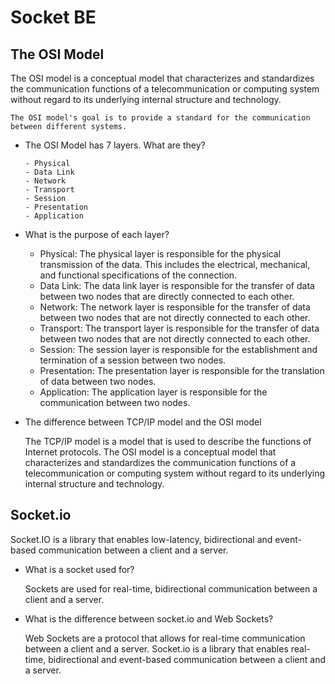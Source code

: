 # Socket BE

## The OSI Model

The OSI model is a conceptual model that characterizes and standardizes the communication functions of a telecommunication or computing system without regard to its underlying internal structure and technology.

    The OSI model's goal is to provide a standard for the communication between different systems.

- The OSI Model has 7 layers. What are they?

      - Physical
      - Data Link
      - Network
      - Transport
      - Session
      - Presentation
      - Application

- What is the purpose of each layer?

  - Physical: The physical layer is responsible for the physical transmission of the data. This includes the electrical, mechanical, and functional specifications of the connection.
  - Data Link: The data link layer is responsible for the transfer of data between two nodes that are directly connected to each other.
  - Network: The network layer is responsible for the transfer of data between two nodes that are not directly connected to each other.
  - Transport: The transport layer is responsible for the transfer of data between two nodes that are not directly connected to each other.
  - Session: The session layer is responsible for the establishment and termination of a session between two nodes.
  - Presentation: The presentation layer is responsible for the translation of data between two nodes.
  - Application: The application layer is responsible for the communication between two nodes.

- The difference between TCP/IP model and the OSI model

  The TCP/IP model is a model that is used to describe the functions of Internet protocols. The OSI model is a conceptual model that characterizes and standardizes the communication functions of a telecommunication or computing system without regard to its underlying internal structure and technology.

## Socket.io

Socket.IO is a library that enables low-latency, bidirectional and event-based communication between a client and a server.

- What is a socket used for?

  Sockets are used for real-time, bidirectional communication between a client and a server.

- What is the difference between socket.io and Web Sockets?

  Web Sockets are a protocol that allows for real-time communication between a client and a server. Socket.io is a library that enables real-time, bidirectional and event-based communication between a client and a server.
